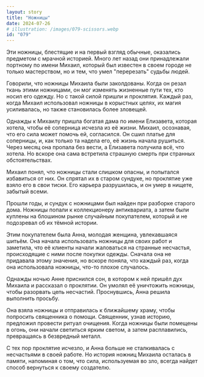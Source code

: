 ```yaml
---
layout: story
title: "Ножницы"
date: 2024-07-26
# illustration: /images/079-scissors.webp
id: "079"
---
```


Эти ножницы, блестящие и на первый взгляд обычные, оказались предметом с мрачной историей. Много лет назад они принадлежали портному по имени Михаил, который был известен в своем городе не только мастерством, но и тем, что умел "перерезать" судьбы людей.

Говорили, что ножницы Михаила были заколдованы. Когда он резал ткань этими ножницами, он мог изменять жизненные пути тех, кто носил его одежду. Но с такой силой пришли и проклятия. Каждый раз, когда Михаил использовал ножницы в корыстных целях, их магия усиливалась, но также становилась более зловещей.

Однажды к Михаилу пришла богатая дама по имени Елизавета, которая хотела, чтобы её соперница исчезла из её жизни. Михаил, осознавая, что его сила может помочь ей, согласился. Он сшил платье для соперницы, и, как только та надела его, её жизнь начала рушиться. Через месяц она пропала без вести, а Елизавета получила всё, что хотела. Но вскоре она сама встретила страшную смерть при странных обстоятельствах.

Михаил понял, что ножницы стали слишком опасны, и попытался избавиться от них. Он спрятал их в старом сундуке, но проклятие уже взяло его в свои тиски. Его карьера разрушилась, и он умер в нищете, забытый всеми.

Прошли годы, и сундук с ножницами был найден при разборке старого дома. Ножницы попали к коллекционеру антиквариата, а затем были куплены на блошином рынке случайным покупателем, который и не подозревал об их тёмной истории.

Этим покупателем была Анна, молодая женщина, увлекавшаяся шитьём. Она начала использовать ножницы для своих работ и заметила, что её клиенты начали жаловаться на странные несчастья, происходящие с ними после покупки одежды. Сначала она не придавала этому значения, но вскоре поняла, что каждый раз, когда она использовала ножницы, что-то плохое случалось.

Однажды ночью Анне приснился сон, в котором к ней пришёл дух Михаила и рассказал о проклятии. Он умолял её уничтожить ножницы, чтобы разорвать цепь несчастий. Проснувшись, Анна решила выполнить просьбу.

Она взяла ножницы и отправилась к ближайшему храму, чтобы попросить священника о помощи. Священник, узнав историю, предложил провести ритуал очищения. Когда ножницы были помещены в огонь, они начали светиться ярким светом, а затем расплавились, превращаясь в безвредный металл.

С тех пор проклятие исчезло, и Анна больше не сталкивалась с несчастьями в своей работе. Но история ножниц Михаила осталась в памяти, напоминая о том, что сила, используемая во зло, всегда найдет способ вернуться к своему создателю.